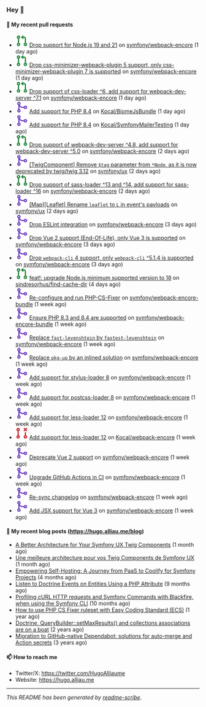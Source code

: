 ### Hey 👋

#### 👷 My recent pull requests

- ![](./assets/pr-open.svg) [Drop support for Node.js 19 and 21](https://github.com/symfony/webpack-encore/pull/1321) on [symfony/webpack-encore](https://github.com/symfony/webpack-encore) (1 day ago)
- ![](./assets/pr-open.svg) [Drop css-minimizer-webpack-plugin 5 support, only css-minimizer-webpack-plugin 7 is supported](https://github.com/symfony/webpack-encore/pull/1320) on [symfony/webpack-encore](https://github.com/symfony/webpack-encore) (1 day ago)
- ![](./assets/pr-open.svg) [Drop support of css-loader ^6, add support for webpack-dev-server ^7.1](https://github.com/symfony/webpack-encore/pull/1319) on [symfony/webpack-encore](https://github.com/symfony/webpack-encore) (1 day ago)
- ![](./assets/pr-merged.svg) [Add support for PHP 8.4](https://github.com/Kocal/BiomeJsBundle/pull/14) on [Kocal/BiomeJsBundle](https://github.com/Kocal/BiomeJsBundle) (1 day ago)
- ![](./assets/pr-merged.svg) [Add support for PHP 8.4](https://github.com/Kocal/SymfonyMailerTesting/pull/41) on [Kocal/SymfonyMailerTesting](https://github.com/Kocal/SymfonyMailerTesting) (1 day ago)
- ![](./assets/pr-open.svg) [Drop support of webpack-dev-server ^4.8, add support for webpack-dev-server ^5.0](https://github.com/symfony/webpack-encore/pull/1318) on [symfony/webpack-encore](https://github.com/symfony/webpack-encore) (2 days ago)
- ![](./assets/pr-merged.svg) [[TwigComponent] Remove `$tag` parameter from `*Node`, as it is now deprecated by twig/twig 3.12](https://github.com/symfony/ux/pull/2114) on [symfony/ux](https://github.com/symfony/ux) (2 days ago)
- ![](./assets/pr-open.svg) [Drop support of sass-loader ^13 and ^14, add support for sass-loader ^16](https://github.com/symfony/webpack-encore/pull/1317) on [symfony/webpack-encore](https://github.com/symfony/webpack-encore) (2 days ago)
- ![](./assets/pr-merged.svg) [[Map][Leaflet] Rename `leaflet` to `L` in event&#39;s payloads](https://github.com/symfony/ux/pull/2113) on [symfony/ux](https://github.com/symfony/ux) (2 days ago)
- ![](./assets/pr-merged.svg) [Drop ESLint integration](https://github.com/symfony/webpack-encore/pull/1309) on [symfony/webpack-encore](https://github.com/symfony/webpack-encore) (3 days ago)
- ![](./assets/pr-merged.svg) [Drop Vue 2 support (End-Of-Life), only Vue 3 is supported](https://github.com/symfony/webpack-encore/pull/1308) on [symfony/webpack-encore](https://github.com/symfony/webpack-encore) (3 days ago)
- ![](./assets/pr-merged.svg) [Drop `webpack-cli` 4 support, only `webpack-cli` ^5.1.4 is supported](https://github.com/symfony/webpack-encore/pull/1307) on [symfony/webpack-encore](https://github.com/symfony/webpack-encore) (3 days ago)
- ![](./assets/pr-open.svg) [feat!: upgrade Node.js minimum supported version to 18](https://github.com/sindresorhus/find-cache-dir/pull/41) on [sindresorhus/find-cache-dir](https://github.com/sindresorhus/find-cache-dir) (4 days ago)
- ![](./assets/pr-merged.svg) [Re-configure and run PHP-CS-Fixer](https://github.com/symfony/webpack-encore-bundle/pull/234) on [symfony/webpack-encore-bundle](https://github.com/symfony/webpack-encore-bundle) (1 week ago)
- ![](./assets/pr-merged.svg) [Ensure PHP 8.3 and 8.4 are supported](https://github.com/symfony/webpack-encore-bundle/pull/233) on [symfony/webpack-encore-bundle](https://github.com/symfony/webpack-encore-bundle) (1 week ago)
- ![](./assets/pr-merged.svg) [Replace `fast-levenshtein` by `fastest-levenshtein`](https://github.com/symfony/webpack-encore/pull/1304) on [symfony/webpack-encore](https://github.com/symfony/webpack-encore) (1 week ago)
- ![](./assets/pr-merged.svg) [Replace `pkg-up` by an inlined solution](https://github.com/symfony/webpack-encore/pull/1303) on [symfony/webpack-encore](https://github.com/symfony/webpack-encore) (1 week ago)
- ![](./assets/pr-merged.svg) [Add support for stylus-loader 8](https://github.com/symfony/webpack-encore/pull/1302) on [symfony/webpack-encore](https://github.com/symfony/webpack-encore) (1 week ago)
- ![](./assets/pr-merged.svg) [Add support for postcss-loader 8](https://github.com/symfony/webpack-encore/pull/1301) on [symfony/webpack-encore](https://github.com/symfony/webpack-encore) (1 week ago)
- ![](./assets/pr-merged.svg) [Add support for less-loader 12](https://github.com/symfony/webpack-encore/pull/1299) on [symfony/webpack-encore](https://github.com/symfony/webpack-encore) (1 week ago)
- ![](./assets/pr-closed.svg) [Add support for less-loader 12](https://github.com/Kocal/webpack-encore/pull/2) on [Kocal/webpack-encore](https://github.com/Kocal/webpack-encore) (1 week ago)
- ![](./assets/pr-merged.svg) [Deprecate Vue 2 support](https://github.com/symfony/webpack-encore/pull/1298) on [symfony/webpack-encore](https://github.com/symfony/webpack-encore) (1 week ago)
- ![](./assets/pr-merged.svg) [Upgrade GitHub Actions in CI](https://github.com/symfony/webpack-encore/pull/1297) on [symfony/webpack-encore](https://github.com/symfony/webpack-encore) (1 week ago)
- ![](./assets/pr-merged.svg) [Re-sync changelog](https://github.com/symfony/webpack-encore/pull/1296) on [symfony/webpack-encore](https://github.com/symfony/webpack-encore) (1 week ago)
- ![](./assets/pr-merged.svg) [Add JSX support for Vue 3](https://github.com/symfony/webpack-encore/pull/1295) on [symfony/webpack-encore](https://github.com/symfony/webpack-encore) (1 week ago)

#### 📜 My recent blog posts (https://hugo.alliau.me/blog)

- [A Better Architecture for Your Symfony UX Twig Components](https://hugo.alliau.me/blog/posts/a-better-architecture-for-your-symfony-ux-twig-components) (1 month ago)
- [Une meilleure architecture pour vos Twig Components de Symfony UX](https://hugo.alliau.me/blog/posts/une-meilleure-architecture-pour-vous-twig-components-de-symfony-ux) (1 month ago)
- [Empowering Self-Hosting: A Journey from PaaS to Coolify for Symfony Projects](https://hugo.alliau.me/blog/posts/empowering-self-hosting-a-journey-from-paas-to-coolify-for-symfony-projects) (4 months ago)
- [Listen to Doctrine Events on Entities Using a PHP Attribute](https://hugo.alliau.me/blog/posts/2023-11-12-listen-to-doctrine-events-on-entities-using-a-php-attribute) (9 months ago)
- [Profiling cURL HTTP requests and Symfony Commands with Blackfire, when using the Symfony CLI](https://hugo.alliau.me/blog/posts/2023-10-21-profiling-curl-http-requests-and-symfony-commands-with-blackfire-when-using-the-symfony-cli) (10 months ago)
- [How to use PHP CS Fixer ruleset with Easy Coding Standard (ECS)](https://hugo.alliau.me/blog/posts/2023-07-19-how-to-use-php-cs-fixer-ruleset-with-easy-coding-standard) (1 year ago)
- [Doctrine, QueryBuilder::setMaxResults() and collections associations are on a boat](https://hugo.alliau.me/blog/posts/2022-01-07-doctrine-querybuilder-setmaxresults-and-collections-associations-are-on-a-boat) (2 years ago)
- [Migration to GitHub-native Dependabot: solutions for auto-merge and Action secrets](https://hugo.alliau.me/blog/posts/2021-05-04-migration-to-github-native-dependabot-solutions-for-auto-merge-and-action-secrets) (3 years ago)

#### 📫 How to reach me

- Twitter/X: https://twitter.com/HugoAlliaume
- Website: https://hugo.alliau.me

---

_This README has been generated by [readme-scribe](https://github.com/muesli/readme-scribe/)_.


